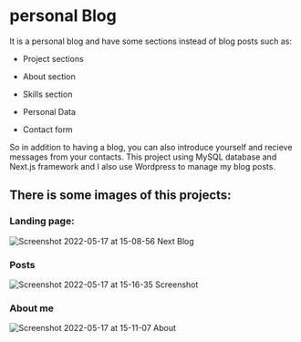 # personal Blog

It is a personal blog and have some sections instead of blog posts such as:

- Project sections

- About section

- Skills section

- Personal Data

- Contact form

So in addition to having a blog, you can also introduce yourself and recieve messages from your contacts.
This project using MySQL database and Next.js framework and I also use Wordpress to manage my blog posts.

## There is some images of this projects:
### Landing page:
![Screenshot 2022-05-17 at 15-08-56 Next Blog](https://user-images.githubusercontent.com/51865081/168792926-7b55fbfe-7a32-4896-a3d3-7c3a2d9c2f53.png)

### Posts
![Screenshot 2022-05-17 at 15-16-35 Screenshot](https://user-images.githubusercontent.com/51865081/168794184-132d33ec-0023-4015-b3f1-f0c23dacb470.png)


### About me
![Screenshot 2022-05-17 at 15-11-07 About](https://user-images.githubusercontent.com/51865081/168793307-5c56b51c-1fcd-48e6-b40f-5447a8f74aed.png)
